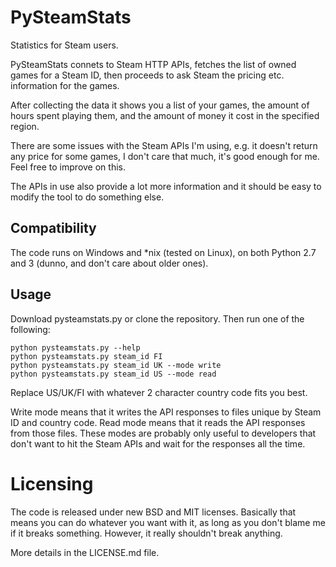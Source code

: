 # PySteamStats

Statistics for Steam users.

PySteamStats connets to Steam HTTP APIs, fetches the list of owned games for a
Steam ID, then proceeds to ask Steam the pricing etc. information for the games.

After collecting the data it shows you a list of your games, the amount of hours
spent playing them, and the amount of money it cost in the specified region.

There are some issues with the Steam APIs I'm using, e.g. it doesn't return any
price for some games, I don't care that much, it's good enough for me. Feel free
to improve on this.

The APIs in use also provide a lot more information and it should be easy to
modify the tool to do something else.


## Compatibility

The code runs on Windows and *nix (tested on Linux), on both Python 2.7 and 3
(dunno, and don't care about older ones).


## Usage

Download pysteamstats.py or clone the repository. Then run one of the following:

```
python pysteamstats.py --help
python pysteamstats.py steam_id FI
python pysteamstats.py steam_id UK --mode write
python pysteamstats.py steam_id US --mode read
```

Replace US/UK/FI with whatever 2 character country code fits you best.

Write mode means that it writes the API responses to files unique by Steam ID
and country code.
Read mode means that it reads the API responses from those files.
These modes are probably only useful to developers that don't want to hit the
Steam APIs and wait for the responses all the time.


# Licensing

The code is released under new BSD and MIT licenses. Basically that means you can
do whatever you want with it, as long as you don't blame me if it breaks something.
However, it really shouldn't break anything.

More details in the LICENSE.md file.
